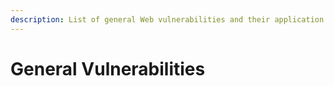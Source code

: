 ```yaml
---
description: List of general Web vulnerabilities and their application.
---
```


# General Vulnerabilities

